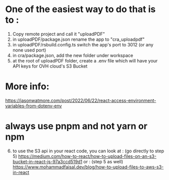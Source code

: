 # One of the easiest way to do that is to :

1) Copy remote project and call it "uploadPDF"
2) in uploadPDF/package.json rename the app to "cra_uploadpdf"
3) in uploadPDF/rsbuild.config.ts switch the app's port to 3012 (or any none used port)
4) in cra/package.json, add the new folder under workspace
5) at the root of uploadPDF folder, create a .env file which will have your API keys for OVH cloud's S3 Bucket
# More info:
https://jasonwatmore.com/post/2022/06/22/react-access-environment-variables-from-dotenv-env

# always use pnpm and not yarn or npm
6) to use the S3 api in your react code, you can look at : (go directly to step 5) https://medium.com/how-to-react/how-to-upload-files-on-an-s3-bucket-in-react-js-97a3ccd519d1
or : (step 5 as well) https://www.mohammadfaisal.dev/blog/how-to-upload-files-to-aws-s3-in-react
